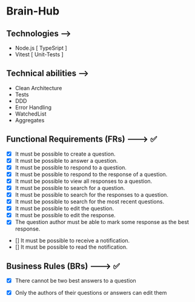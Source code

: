 # Brain-Hub

## Technologies -->

- Node.js [ TypeSript ]
- Vitest [ Unit-Tests ]

## Technical abilities -->

-  Clean Architecture
- Tests
- DDD
- Error Handling
- WatchedList
- Aggregates

##

## Functional Requirements (FRs) ---> ✅


- [X] It must be possible to create a question.
- [X] It must be possible to answer a question.
- [X] It must be possible to respond to a question.
- [X] It must be possible to respond to the response of a question.
- [X] It must be possible to view all responses to a question.
- [X] It must be possible to search for a question.
- [X] It must be possible to search for the responses to a question.
- [X] It must be possible to search for the most recent questions.
- [X] It must be possible to edit the question.
- [X] It must be possible to edit the response.
- [X] The question author must be able to mark some response as the best response.
- [] It must be possible to receive a notification.
- [] It must be possible to read the notification.

## Business Rules (BRs) ---> ✅

- [X] There cannot be two best answers to a question
- [X] Only the authors of their questions or answers can edit them




 